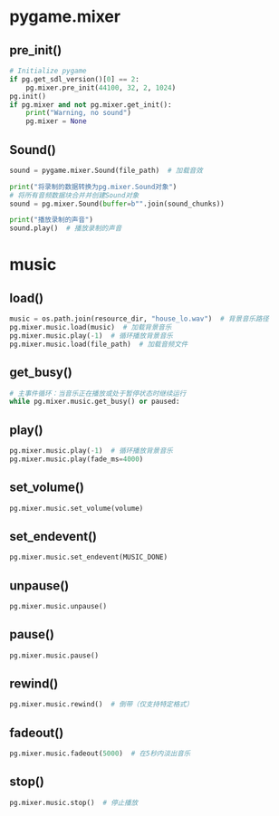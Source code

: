 # pygame.mixer
## pre_init()
```python
# Initialize pygame
if pg.get_sdl_version()[0] == 2:
    pg.mixer.pre_init(44100, 32, 2, 1024)
pg.init()
if pg.mixer and not pg.mixer.get_init():
    print("Warning, no sound")
    pg.mixer = None
```

## Sound()
```python
sound = pygame.mixer.Sound(file_path)  # 加载音效

print("将录制的数据转换为pg.mixer.Sound对象")
# 将所有音频数据块合并并创建Sound对象
sound = pg.mixer.Sound(buffer=b"".join(sound_chunks))

print("播放录制的声音")
sound.play()  # 播放录制的声音
```

# music
## load()
```python
music = os.path.join(resource_dir, "house_lo.wav")  # 背景音乐路径
pg.mixer.music.load(music)  # 加载背景音乐
pg.mixer.music.play(-1)  # 循环播放背景音乐
pg.mixer.music.load(file_path)  # 加载音频文件
```

## get_busy()
```python
# 主事件循环：当音乐正在播放或处于暂停状态时继续运行
while pg.mixer.music.get_busy() or paused:
```

## play()
```python
pg.mixer.music.play(-1)  # 循环播放背景音乐
pg.mixer.music.play(fade_ms=4000)
```

## set_volume()
```python
pg.mixer.music.set_volume(volume)
```

## set_endevent()
```python
pg.mixer.music.set_endevent(MUSIC_DONE)
```

## unpause()
```python 
pg.mixer.music.unpause()
```

## pause()
```python
pg.mixer.music.pause()
```

## rewind()
```python
pg.mixer.music.rewind()  # 倒带（仅支持特定格式）
```

## fadeout()
```python
pg.mixer.music.fadeout(5000)  # 在5秒内淡出音乐
```

## stop()
```python
pg.mixer.music.stop()  # 停止播放
```